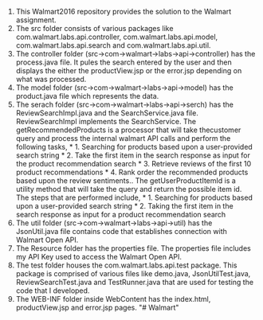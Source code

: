 1. This Walmart2016 repository provides the solution to the Walmart assignment.
2. The src folder consists of various packages like com.walmart.labs.api.controller, com.walmart.labs.api.model, com.walmart.labs.api.search and com.walmart.labs.api.util.
3. The controller folder (src->com->walmart->labs->api->controller) has the process.java file. It pules the search entered by the user and then displays the either the productView.jsp or the error.jsp depending on what was processed.
4. The model folder (src->com->walmart->labs->api->model) has the product.java file which represents the data.
5. The serach folder (src->com->walmart->labs->api->serch) has the ReviewSearchImpl.java and the SearchService.java file. ReviewSearchImpl implements the SearchService.                                                                                                          The getRecommendedProducts is a processor that will take thecustomer query and process the internal walmart API calls and perform the following tasks,                                                                                                                                           * 1. Searching for products based upon a user-provided search string                                                                   	* 2. Take the first item in the search response as input for the product recommendation search                                           * 3. Retrieve reviews of the first 10 product recommendations                                                                            * 4. Rank order the recommended products based upon the review sentiments..                                              The getUserProductItemId is a utility method that will take the query and return the possible item id. The steps that are performed include,                                                                                                                                                 * 1. Searching for products based upon a user-provided search string                                                                     * 2. Taking the first item in the search response as input for a product recommendation search
6. The util folder (src->com->walmart->labs->api->util) has the JsonUtil.java file contains code that establishes connection with Walmart Open API.
7. The Resource folder has the properties file. The properties file includes my API Key used to access the Walmart Open API.
8. The test folder houses the com.walmart.labs.api.test package. This package is comprised of various files like demo.java, JsonUtilTest.java, ReviewSearchTest.java and TestRunner.java that are used for testing the code that I developed.
9. The WEB-INF folder inside WebContent has the index.html, productView.jsp and error.jsp pages.
"# Walmart"
